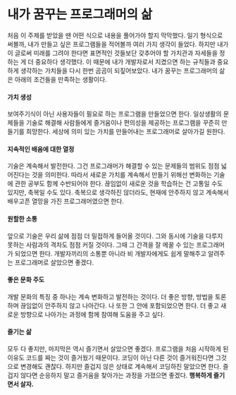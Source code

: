 # 내가 꿈꾸는 프로그래머의 삶

  처음 이 주제를 받았을 땐 어떤 식으로 내용을 풀어가야 할지 막막했다. 일기 형식으로 써볼까, 내가 만들고 싶은 프로그램들을 적어볼까 여러 가지 생각이 들었다. 하지만 내가 이 글로써 미래를 그려야 한다면 표면적인 것들보단 갖추어야 할 가치관과 자세들을 정하는 게 더 중요하다 생각했다. 이 때문에 내가 개발자로서 지켰으면 하는 규칙들과 중요하게 생각하는 가치들을 다시 한번 곰곰이 되짚어보았다. 내가 꿈꾸는 프로그래머의 삶은 아래의 조건들을 만족하는 생활이다.



#### 가치 생성

  보여주기식이 아닌 사용자들이 필요로 하는 프로그램을 만들었으면 한다. 일상생활의 문제들을 기술로 해결해 사람들에게 즐거움이나 편의성을 제공하는 프로그램을 꾸준히 만들기를 희망한다. 세상에 의미 있는 가치를 만들어내는 프로그래머로 살아가길 원한다.



#### 지속적인 배움에 대한 열정

  기술은 계속해서 발전한다. 그건 프로그래머가 해결할 수 있는 문제들의 범위도 점점 넓어진다는 것을 의미한다. 따라서 새로운 가치를 계속해서 만들기 위해선 변화하는 기술에 관한 공부도 함께 수반되어야 한다. 끊임없이 새로운 것을 학습하는 건 고통일 수도 있지만, 축복일 수도 있다. 축복으로 생각하진 않더라도, 현재에 안주하지 않고 계속해서 배우고픈 열망을 가진 프로그래머였으면 한다.



#### 원할한 소통

  앞으로 기술은 우리 삶에 점점 더 밀접하게 들어올 것이다. 그와 동시에 기술을 다루지 못하는 사람과의 격차도 점점 커질 것이다. 그때 그 간격을 잘 메꿀 수 있는 프로그래머가 되었으면 한다. 개발자끼리의 소통뿐 아니라 비 개발자에게도 쉽게 말해주고 알려주는 프로그래머로 살았으면 좋겠다.



#### 좋은 문화 주도

  개발 문화의 특징 중 하나는 계속 변화하고 발전하는 것이다. 더 좋은 방향, 방법을 토론하며 끊임없이 안주하지 않고 나아간다. 나 또한 그 안에 포함되었으면 한다. 더 좋고 새로운 방향으로 나아가는 과정에 함께 참여해 도움을 주고 싶다.



#### 즐기는 삶

  모두 다 좋지만, 마지막은 역시 즐기면서 살았으면 좋겠다. 프로그램을 처음 시작하게 된 이유도 코드를 짜는 것이 즐거웠기 때문이다. 코딩이 아닌 다른 것이 즐거워진다면 그것으로 변경해도 괜찮다. 하지만 즐겁지 않은 상태로 계속해서 코딩하진 말았으면 한다. 즐겁지 않다면 순응하지 말고 즐거움을 찾아가는 과정을 가졌으면 좋겠다. **행복하게 즐기면서 살자.**